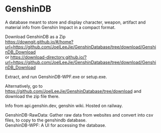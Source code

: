 # GenshinDB
A database meant to store and display character, weapon, artifact and material info from Genshin Impact in a compact format.

Download GenshinDB as a Zip   
https://downgit.github.io/#/home?url=https://github.com/JoelLeeJie/GenshinDatabase/tree/download/GenshinDB_Download  
or https://download-directory.github.io/?url=https://github.com/JoelLeeJie/GenshinDatabase/tree/download/GenshinDB_Download

Extract, and run GenshinDB-WPF.exe or setup.exe.

Alternatively, go to https://github.com/JoelLeeJie/GenshinDatabase/tree/download and download the zip file there.

Info from api.genshin.dev, genshin wiki. Hosted on railway.

GenshinDB-RawData: Gather raw data from websites and convert into csv files, to copy to the genshindb database.  
GenshinDB-WPF: A UI for accessing the database.


